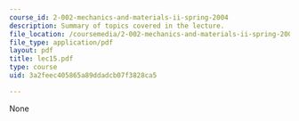 ```yaml
---
course_id: 2-002-mechanics-and-materials-ii-spring-2004
description: Summary of topics covered in the lecture.
file_location: /coursemedia/2-002-mechanics-and-materials-ii-spring-2004/3a2feec405865a89ddadcb07f3828ca5_lec15.pdf
file_type: application/pdf
layout: pdf
title: lec15.pdf
type: course
uid: 3a2feec405865a89ddadcb07f3828ca5

---
```

None